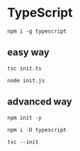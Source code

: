 # TypeScript
```
npm i -g typescript
```

## easy way

```
tsc init.ts
```
```
node init.js
```

## advanced way
```
npm init -y
```
```
npm i -D typescript
```
```
tsc --init
```